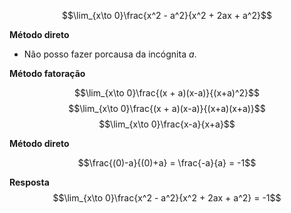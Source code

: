 $$\lim_{x\to 0}\frac{x^2 - a^2}{x^2 + 2ax + a^2}$$

**Método direto**

- Não posso fazer porcausa da incógnita $a$.

**Método fatoração**

$$\lim_{x\to 0}\frac{(x + a)(x-a)}{(x+a)^2}$$
$$\lim_{x\to 0}\frac{(x + a)(x-a)}{(x+a)(x+a)}$$
$$\lim_{x\to 0}\frac{x-a}{x+a}$$


**Método direto**

$$\frac{(0)-a}{(0)+a} = \frac{-a}{a} = -1$$

**Resposta**
$$\lim_{x\to 0}\frac{x^2 - a^2}{x^2 + 2ax + a^2} = -1$$